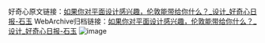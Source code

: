 好奇心原文链接：[如果你对平面设计感兴趣，伦敦能带给你什么？_设计_好奇心日报-石玉](https://www.qdaily.com/articles/7291.html)
WebArchive归档链接：[如果你对平面设计感兴趣，伦敦能带给你什么？_设计_好奇心日报-石玉](http://web.archive.org/web/20190623172154/https://www.qdaily.com/articles/7291.html)
![image](http://ww3.sinaimg.cn/large/007d5XDply1g3x0tlnvjuj30u060cb29)